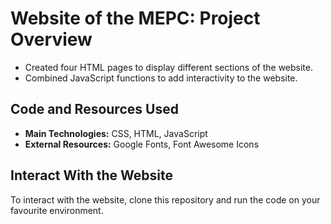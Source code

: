 # Website of the MEPC: Project Overview 
- Created four HTML pages to display different sections of the website. 
- Combined JavaScript functions to add interactivity to the website. 

## Code and Resources Used
- **Main Technologies:** CSS, HTML, JavaScript
- **External Resources:** Google Fonts, Font Awesome Icons

## Interact With the Website
To interact with the website, clone this repository and run the code on your favourite environment. 
